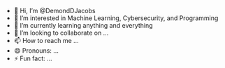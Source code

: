 - 👋 Hi, I’m @DemondDJacobs
- 👀 I’m interested in Machine Learning, Cybersecurity, and Programming
- 🌱 I’m currently learning anything and everything
- 💞️ I’m looking to collaborate on ...
- 📫 How to reach me ...
- 😄 Pronouns: ...
- ⚡ Fun fact: ...

<!---
DemondDJacobs/DemondDJacobs is a ✨ special ✨ repository because its `README.md` (this file) appears on your GitHub profile.
You can click the Preview link to take a look at your changes.
--->
